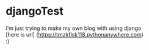 # djangoTest
i'm just trying to make my own blog with using django  
[here is url] (https://tmzkflsk118.pythonanywhere.com)  
:)
